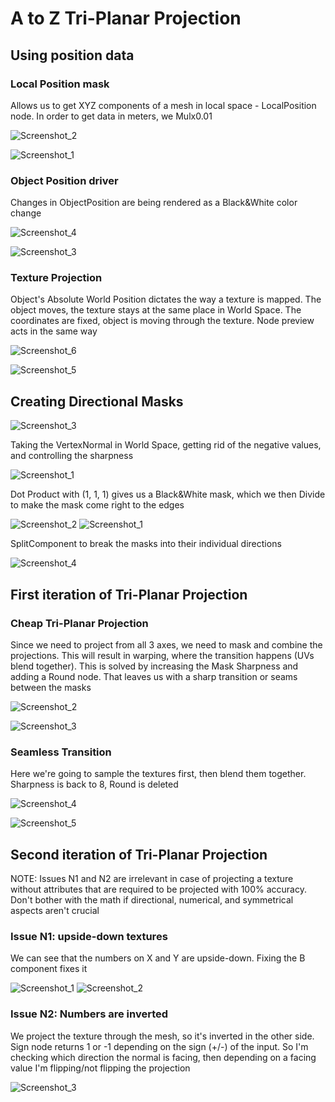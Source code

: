 # A to Z Tri-Planar Projection
## Using position data

### Local Position mask
Allows us to get XYZ components of a mesh in local space - LocalPosition node. In order to get data in meters, we Mulx0.01

![Screenshot_2](https://user-images.githubusercontent.com/36862146/224490595-43933787-3f5a-4a58-aa93-1fa3ecf3162d.png)

![Screenshot_1](https://user-images.githubusercontent.com/36862146/224490596-a1e909a1-7af0-4954-83e9-a5363b8ec10d.png)

### Object Position driver
Changes in ObjectPosition are being rendered as a Black&White color change

![Screenshot_4](https://user-images.githubusercontent.com/36862146/224491016-ffb61088-f801-4bb0-abc1-e239bfa6bc48.png)

![Screenshot_3](https://user-images.githubusercontent.com/36862146/224491018-36118b8b-67c5-49c2-9610-d0b5947698a5.png)

### Texture Projection
Object's Absolute World Position dictates the way a texture is mapped. The object moves, the texture stays at the same place in World Space. The coordinates are fixed, object is moving through the texture. Node preview acts in the same way

![Screenshot_6](https://user-images.githubusercontent.com/36862146/224491266-042bc955-bee1-411f-b224-12216b73930e.png)

![Screenshot_5](https://user-images.githubusercontent.com/36862146/224491270-93658592-a9a2-4ca7-aa39-63557f212c15.png)

## Creating Directional Masks
![Screenshot_3](https://user-images.githubusercontent.com/36862146/224492249-36ad14d1-777e-4393-acd0-7ac206902d62.png)

Taking the VertexNormal in World Space, getting rid of the negative values, and controlling the sharpness

![Screenshot_1](https://user-images.githubusercontent.com/36862146/224491944-6213f905-f40f-402b-bdcc-508b51bedf07.png)

Dot Product with (1, 1, 1) gives us a Black&White mask, which we then Divide to make the mask come right to the edges

![Screenshot_2](https://user-images.githubusercontent.com/36862146/224492009-f9740b2b-fb57-41c3-bb1a-150e188a5487.png)
![Screenshot_1](https://user-images.githubusercontent.com/36862146/224492557-c3d96294-d550-4ae0-a06c-1dc0b18af90a.png)

SplitComponent to break the masks into their individual directions

![Screenshot_4](https://user-images.githubusercontent.com/36862146/224492416-8c300f67-293e-4012-bdae-ae05477fcf1b.png)

## First iteration of Tri-Planar Projection

### Cheap Tri-Planar Projection
Since we need to project from all 3 axes, we need to mask and combine the projections. This will result in warping, where the transition happens (UVs blend together). This is solved by increasing the Mask Sharpness and adding a Round node. That leaves us with a sharp transition or seams between the masks

![Screenshot_2](https://user-images.githubusercontent.com/36862146/224493337-32b73690-4a36-4cc5-929d-7c3f57cee9cf.png)

![Screenshot_3](https://user-images.githubusercontent.com/36862146/224493336-0514fe34-6a98-46a6-9a8d-477388f8ad7e.png)

### Seamless Transition
Here we're going to sample the textures first, then blend them together. Sharpness is back to 8, Round is deleted

![Screenshot_4](https://user-images.githubusercontent.com/36862146/224493814-6a77157e-0c8b-4277-a912-952f6787573e.png)

![Screenshot_5](https://user-images.githubusercontent.com/36862146/224493812-55d79414-ba3c-471e-bd84-640e18b71786.png)

## Second iteration of Tri-Planar Projection
NOTE: Issues N1 and N2 are irrelevant in case of projecting a texture without attributes that are required to be projected with 100% accuracy. Don't bother with the math if directional, numerical, and symmetrical aspects aren't crucial
### Issue N1: upside-down textures
We can see that the numbers on X and Y are upside-down. Fixing the B component fixes it

![Screenshot_1](https://user-images.githubusercontent.com/36862146/224494152-f5c1832e-5c78-4a13-afa5-70c7e3d96edc.png)
![Screenshot_2](https://user-images.githubusercontent.com/36862146/224494363-3d97f37d-eb6a-4086-9161-fa8c4a03eb30.png)

### Issue N2: Numbers are inverted
We project the texture through the mesh, so it's inverted in the other side. Sign node returns 1 or -1 depending on the sign (+/-) of the input. So I'm checking which direction the normal is facing, then depending on a facing value I'm flipping/not flipping the projection

![Screenshot_3](https://user-images.githubusercontent.com/36862146/224495054-d946f484-ca0d-4be6-b182-f71e88ae0907.png)

